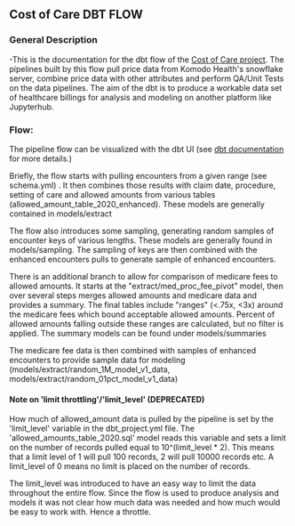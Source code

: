 ## Cost of Care DBT FLOW

### General Description
-This is the documentation for the dbt flow of the [Cost of Care project](https://github.com/komodokamalesh/costofcare). The pipelines built by this flow pull price data from Komodo Health's snowflake server, combine price data with other attributes and perform QA/Unit Tests on the data pipelines. The aim of the dbt is to produce a workable data set of healthcare billings for analysis and modeling on another platform like Jupyterhub. 


### Flow:

The pipeline flow can be visualized with the dbt UI (see [dbt documentation](http://csprojects.khinternal.net/cost_of_care/dbt/#!/overview) for more details.)

Briefly, the flow starts with pulling encounters from a given range (see schema.yml) . It then combines those results with claim date, procedure, setting of care and allowed amounts from various tables (allowed_amount_table_2020_enhanced). These models are generally contained in models/extract

The flow also introduces some sampling, generating random samples of encounter keys of various lengths. These models are generally found in models/sampling. The sampling of keys are then combined with the enhanced encounters pulls to generate sample of enhanced encounters.

There is an additional branch to allow for comparison of medicare fees to allowed amounts. It starts at the "extract/med_proc_fee_pivot" model, then over several steps merges allowed amounts and medicare data and provides a summary. The final tables include "ranges" (<.75x, <3x) around the medicare fees which bound acceptable allowed amounts. Percent of allowed amounts falling outside these ranges are calculated, but no filter is applied. The summary models can be found under models/summaries

The medicare fee data is then combined with samples of enhanced encounters to provide sample data for modeling (models/extract/random_1M_model_v1_data, models/extract/random_01pct_model_v1_data)

#### Note on 'limit throttling'/'limit_level' (DEPRECATED)
How much of allowed_amount data is pulled by the pipeline is set by the 'limit_level' variable in the dbt_project.yml file. The 'allowed_amounts_table_2020.sql' model reads this variable and sets a limit on the number of records pulled equal to 10^(limit_level * 2). This means that a limit level of 1 will pull 100 records, 2 will pull 10000 records etc. A limit_level of 0 means no limit is placed on the number of records. 

The limit_level was introduced to have an easy way to limit the data throughout the entire flow. Since the flow is used to produce analysis and models it was not clear how much data was needed and how much would be easy to work with. Hence a throttle.

